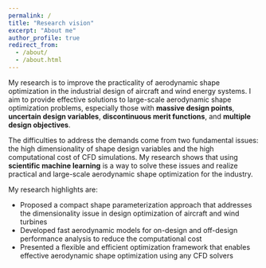 ```yaml
---
permalink: /
title: "Research vision"
excerpt: "About me"
author_profile: true
redirect_from: 
  - /about/
  - /about.html
---
```




My research is to improve the practicality of aerodynamic shape optimization in the industrial design of aircraft and wind energy systems. I aim to provide effective solutions to large-scale aerodynamic shape optimization problems, especially those with **massive design points**, **uncertain design variables**, **discontinuous merit functions**, and **multiple design objectives**. 

The difficulties to address the demands come from two fundamental issues: the high dimensionality of shape design variables and the high computational cost of CFD simulations. My research shows that using **scientific machine learning** is a way to solve these issues and realize practical and large-scale aerodynamic shape optimization for the industry. 

My research highlights are:

- Proposed a compact shape parameterization approach that addresses the dimensionality issue in design optimization of aircraft and wind turbines
- Developed fast aerodynamic models for on-design and off-design performance analysis to reduce the computational cost
- Presented a flexible and efficient optimization framework that enables effective aerodynamic shape optimization using any CFD solvers
